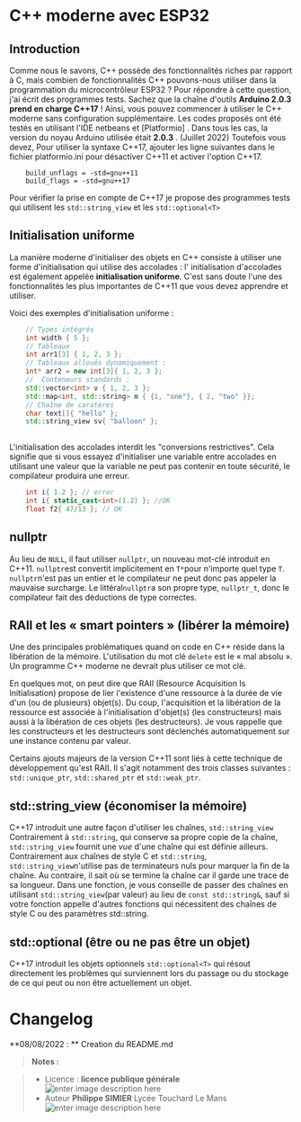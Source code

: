 ﻿# C++ moderne avec ESP32

## Introduction

Comme nous le savons, C++ possède des fonctionnalités riches par rapport à C, mais combien de fonctionnalités C++ pouvons-nous utiliser dans la programmation du microcontrôleur ESP32 ? Pour répondre à cette question, j'ai écrit des programmes tests. Sachez que la chaîne d'outils  **Arduino 2.0.3 prend en charge C++17**  ! Ainsi, vous pouvez commencer à utiliser le C++ moderne sans configuration supplémentaire. Les codes proposés ont été testés en utilisant l'IDE netbeans et [Platformio] . Dans tous les cas, la version du noyau Arduino utilisée était  **2.0.3**  . (Juillet 2022)
Toutefois vous devez, Pour utiliser la syntaxe C++17,  ajouter les ligne suivantes dans le fichier platformio.ini  pour désactiver C++11 et activer l'option C++17.

```
	build_unflags = -std=gnu++11
	build_flags = -std=gnu++17
```
Pour vérifier la prise en compte de C++17 je propose des programmes tests qui utilisent les `std::string_view`  et les `std::optional<T>`
 
## Initialisation uniforme


La manière moderne d'initialiser des objets en C++ consiste à utiliser une forme d'initialisation qui utilise des accolades : l' initialisation d'accolades est également appelée **initialisation uniforme**.
C'est sans doute l'une des fonctionnalités les plus importantes de C++11 que vous devez apprendre et utiliser.

Voici des exemples d'initialisation uniforme :
```cpp
	// Types intégrés 
	int width { 5 }; 
	// Tableaux 
	int arr1[3] { 1, 2, 3 };
	// Tableaux alloués dynamiquement :
	int* arr2 = new int[3]{ 1, 2, 3 };
    //  Conteneurs standards :
	std::vector<int> v { 1, 2, 3 }; 
	std::map<int, std::string> m { {1, "one"}, { 2, "two" }};
    // Chaîne de caratères
	char text[]{ "hello" };
    std::string_view sv{ "balloon" };
	
```
L'initialisation des accolades  interdit les "conversions restrictives". Cela signifie que si vous essayez d'initialiser une variable entre accolades en utilisant une valeur que la variable ne peut pas contenir en toute sécurité, le compilateur produira une erreur.
```cpp
	int i{ 1.2 }; // error
	int i{ static_cast<int>(1.2) }; //OK
	float f2{ 47/13 }; // OK
```
## nullptr
Au lieu de `NULL`, il faut utiliser `nullptr`, un nouveau mot-clé introduit en C++11. `nullptr`est convertit implicitement en `T*`pour n'importe quel type `T`. `nullptr`n'est pas un entier et le compilateur ne peut donc pas appeler la mauvaise surcharge. Le littéral`nullptr`a son propre type, `nullptr_t`, donc le compilateur fait des déductions de type correctes.

##  RAII et les « smart pointers » (libérer la mémoire)

Une des principales problématiques quand on code en C++ réside dans la libération de la mémoire.  L'utilisation du mot clé `delete` est le « mal absolu ». Un programme C++ moderne ne devrait plus utiliser ce mot clé. 

En quelques mot, on peut dire que RAII (Resource Acquisition Is Initialisation) propose de lier l'existence d'une ressource à la durée de vie d'un (ou de plusieurs) objet(s). Du coup, l'acquisition et la libération de la ressource est associée à l'initialisation d'objet(s) (les constructeurs) mais aussi à la libération de ces objets (les destructeurs). Je vous rappelle que les constructeurs et les destructeurs sont déclenchés automatiquement sur une instance contenu par valeur. 

Certains ajouts majeurs de la version C++11 sont liés à cette technique de développement qu'est RAII. Il s'agit notamment des trois classes suivantes : `std::unique_ptr`, `std::shared_ptr` et `std::weak_ptr`.

## std::string_view  (économiser la mémoire)

C++17 introduit une autre façon d'utiliser les chaînes,  `std::string_view`
Contrairement à `std::string`, qui conserve sa propre copie de la chaîne,  `std::string_view` fournit une _vue_ d'une chaîne qui est définie ailleurs.
Contrairement aux chaînes de style C et `std::string`, `std::string_view`n'utilise pas de terminateurs nuls pour marquer la fin de la chaîne. Au contraire, il sait où se termine la chaîne car il garde une trace de sa longueur.
Dans une fonction, je vous conseille de passer des chaînes en utilisant `std::string_view`(par valeur) au lieu de `const std::string&`, sauf si votre fonction appelle d'autres fonctions qui nécessitent des chaînes de style C ou des paramètres std::string.

## std::optional (être ou ne pas être un objet)
C++17 introduit les objets optionnels `std::optional<T>` qui résout directement les problèmes qui surviennent lors du passage ou du stockage de ce qui peut ou non être actuellement un objet.


# Changelog

**08/08/2022 : ** Creation du README.md 

> **Notes :**


> - Licence : **licence publique générale** ![enter image description here](https://img.shields.io/badge/licence-GPL-green.svg)
> - Auteur **Philippe SIMIER** Lycée Touchard Le Mans
>  ![enter image description here](https://img.shields.io/badge/built-passing-green.svg)
<!-- TOOLBOX 

Génération des badges : https://shields.io/
Génération de ce fichier : https://stackedit.io/editor#


